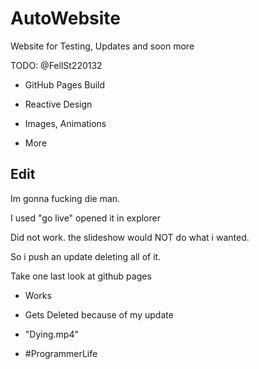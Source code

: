 # AutoWebsite

Website for Testing, Updates and soon more

TODO: @FellSt220132

+ GitHub Pages Build

+ Reactive Design

+ Images, Animations

+ More



## Edit

Im gonna fucking die man. 

I used "go live" opened it in explorer

Did not work. the slideshow would NOT do what i wanted.

So i push an update deleting all of it.

Take one last look at github pages

+ Works

+ Gets Deleted because of my update

+ "Dying.mp4"

+ #ProgrammerLife
